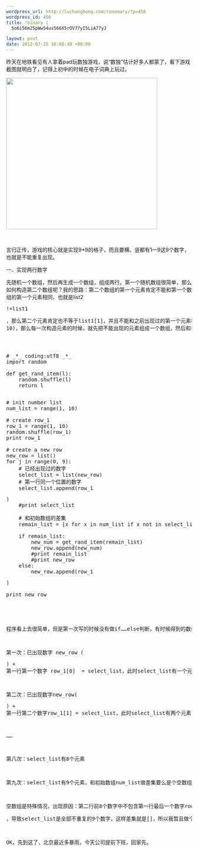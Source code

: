 ```yaml
--- 
wordpress_url: http://luchanghong.com/rosemary/?p=456
wordpress_id: 456
title: !binary |
  5o6i56m25pWw54us566X5rOV77yI5LiA77yJ

layout: post
date: 2012-07-25 16:08:40 +08:00
---
```

昨天在地铁看见有人拿着pad玩数独游戏，说“数独”估计好多人都蒙了，看下游戏截图就明白了，记得上初中的时候在电子词典上玩过。

<a href="http://luchanghong.com/rosemary/wp-content/uploads/2012/07/sudoko.jpg"><img class="alignnone size-full wp-image-457" title="sudoko" src="http://luchanghong.com/rosemary/wp-content/uploads/2012/07/sudoko.jpg" alt="" width="410" height="410" /></a>

&nbsp;

言归正传，游戏的核心就是实现9*9的格子，而且要横、竖都有1—9这9个数字，也就是不能重复出现。

一、实现两行数字

先随机一个数组，然后再生成一个数组，组成两行。第一个随机数组很简单，那么如何构造第二个数组呢？我的思路：第二个数组的第一个元素肯定不能和第一个数组的第一个元素相同，也就是list2<pre class="prettyprint">!=list1<pre class="prettyprint">，那么第二个元素肯定也不等于list1[1]，并且不能和之前出现过的第一个元素相同，依次类推：第二行的第N个元素不等于第一行第N个元素，也不等于第二行的前N-1个元素。首先有个固定不变的初始数组range(1, 10)，那么每一次构造元素的时候，就先把不能出现的元素组成一个数组，然后和初始数组做差集，那么将要构造的元素肯定就是差集里面随机的一个元素了。
<pre><pre class="prettyprint">
# _*_ coding:utf8 _*_
import random

def get_rand_item(l):
    random.shuffle(l)
    return l<pre class="prettyprint">

# init number list
num_list = range(1, 10)

# create row_1
row_1 = range(1, 10)
random.shuffle(row_1)
print row_1

# create a new row
new_row = list()
for j in range(0, 9):
    # 已经出现过的数字
    select_list = list(new_row)
    # 第一行同一个位置的数字 
    select_list.append(row_1<pre class="prettyprint">)
    #print select_list

    # 和初始数组的差集
    remain_list = [x for x in num_list if x not in select_list]

    if remain_list:
        new_num = get_rand_item(remain_list)
        new_row.append(new_num)
        #print remain_list
        #print new_row
    else:
        new_row.append(row_1<pre class="prettyprint">)

print new_row
</pre></pre>
程序看上去很简单，但是第一次写的时候没有做if……else判断，有时候得到的数组只有8个数字，这是为什么呢？

第一次：已出现数字 new_row (<pre class="prettyprint">) + 第一行第一个数字 row_1[0]  = select_list，此时select_list有一个元素

第二次：已出现数字new_row(<pre class="prettyprint">) + 第一行第二个数字row_1[1] = select_list，此时select_list有两个元素

……

第八次：select_list有8个元素

第九次：select_list有9个元素，和初始数组num_list做差集要么是个空数组，要么是个只有一个元素的数组

空数组是特殊情况，出现原因：第二行前8个数字中不包含第一行最后一个数字row_1<pre class="prettyprint">，导致select_list是全部不重复的9个数字，这样差集就是[]，所以我暂且做个处理在这种情况下把第一行的最后一个数赋值给第二行的最后一个数。

OK，先到这了，北京最近多暴雨，今天公司提前下班，回家先。

&nbsp;
